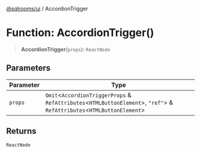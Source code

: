 [@sqlrooms/ui](../index.md) / AccordionTrigger

# Function: AccordionTrigger()

> **AccordionTrigger**(`props`): `ReactNode`

## Parameters

| Parameter | Type |
| ------ | ------ |
| `props` | `Omit`\<`AccordionTriggerProps` & `RefAttributes`\<`HTMLButtonElement`\>, `"ref"`\> & `RefAttributes`\<`HTMLButtonElement`\> |

## Returns

`ReactNode`
